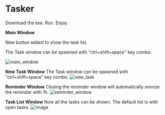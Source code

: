 # Tasker

Download the exe. Run. Enjoy.

**Main Window**

New button added to show the task list.

The Task window can be spawned with "ctrl+shift+space" key combo.

![main_window](https://github.com/user-attachments/assets/926ba1a8-f335-437d-87c5-26b3476572e6)


**New Task Window**
The Task window can be spawned with "ctrl+shift+space" key combo.
![new_task](https://github.com/user-attachments/assets/d0e35c38-4010-4b89-83ce-8c76cfc410aa)

**Reminder Window**
Closing the reminder window will automatically snooze the reminder with 1h.
![reminder_window](https://github.com/user-attachments/assets/b01deafa-316f-4ad5-a509-f4320b533e2a)

**Task List Window**
Now all the tasks can be shown. The default list is with open tasks.
![image](https://github.com/user-attachments/assets/4b09ef49-4bac-4b4d-ae25-e878123b1db4)
